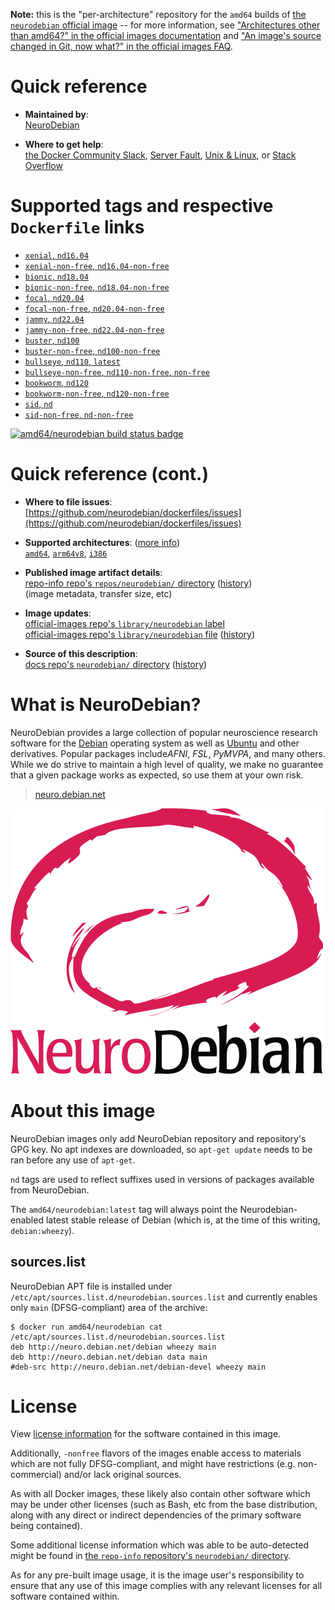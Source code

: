 <!--

********************************************************************************

WARNING:

    DO NOT EDIT "neurodebian/README.md"

    IT IS AUTO-GENERATED

    (from the other files in "neurodebian/" combined with a set of templates)

********************************************************************************

-->

**Note:** this is the "per-architecture" repository for the `amd64` builds of [the `neurodebian` official image](https://hub.docker.com/_/neurodebian) -- for more information, see ["Architectures other than amd64?" in the official images documentation](https://github.com/docker-library/official-images#architectures-other-than-amd64) and ["An image's source changed in Git, now what?" in the official images FAQ](https://github.com/docker-library/faq#an-images-source-changed-in-git-now-what).

# Quick reference

-	**Maintained by**:  
	[NeuroDebian](https://github.com/neurodebian/dockerfiles)

-	**Where to get help**:  
	[the Docker Community Slack](https://dockr.ly/slack), [Server Fault](https://serverfault.com/help/on-topic), [Unix & Linux](https://unix.stackexchange.com/help/on-topic), or [Stack Overflow](https://stackoverflow.com/help/on-topic)

# Supported tags and respective `Dockerfile` links

-	[`xenial`, `nd16.04`](https://github.com/neurodebian/dockerfiles/blob/53a254d17e6c1c21787ed44b6e848c1af46ea9be/dockerfiles/xenial/Dockerfile)
-	[`xenial-non-free`, `nd16.04-non-free`](https://github.com/neurodebian/dockerfiles/blob/53a254d17e6c1c21787ed44b6e848c1af46ea9be/dockerfiles/xenial-non-free/Dockerfile)
-	[`bionic`, `nd18.04`](https://github.com/neurodebian/dockerfiles/blob/53a254d17e6c1c21787ed44b6e848c1af46ea9be/dockerfiles/bionic/Dockerfile)
-	[`bionic-non-free`, `nd18.04-non-free`](https://github.com/neurodebian/dockerfiles/blob/53a254d17e6c1c21787ed44b6e848c1af46ea9be/dockerfiles/bionic-non-free/Dockerfile)
-	[`focal`, `nd20.04`](https://github.com/neurodebian/dockerfiles/blob/53a254d17e6c1c21787ed44b6e848c1af46ea9be/dockerfiles/focal/Dockerfile)
-	[`focal-non-free`, `nd20.04-non-free`](https://github.com/neurodebian/dockerfiles/blob/53a254d17e6c1c21787ed44b6e848c1af46ea9be/dockerfiles/focal-non-free/Dockerfile)
-	[`jammy`, `nd22.04`](https://github.com/neurodebian/dockerfiles/blob/53a254d17e6c1c21787ed44b6e848c1af46ea9be/dockerfiles/jammy/Dockerfile)
-	[`jammy-non-free`, `nd22.04-non-free`](https://github.com/neurodebian/dockerfiles/blob/53a254d17e6c1c21787ed44b6e848c1af46ea9be/dockerfiles/jammy-non-free/Dockerfile)
-	[`buster`, `nd100`](https://github.com/neurodebian/dockerfiles/blob/53a254d17e6c1c21787ed44b6e848c1af46ea9be/dockerfiles/buster/Dockerfile)
-	[`buster-non-free`, `nd100-non-free`](https://github.com/neurodebian/dockerfiles/blob/53a254d17e6c1c21787ed44b6e848c1af46ea9be/dockerfiles/buster-non-free/Dockerfile)
-	[`bullseye`, `nd110`, `latest`](https://github.com/neurodebian/dockerfiles/blob/53a254d17e6c1c21787ed44b6e848c1af46ea9be/dockerfiles/bullseye/Dockerfile)
-	[`bullseye-non-free`, `nd110-non-free`, `non-free`](https://github.com/neurodebian/dockerfiles/blob/53a254d17e6c1c21787ed44b6e848c1af46ea9be/dockerfiles/bullseye-non-free/Dockerfile)
-	[`bookworm`, `nd120`](https://github.com/neurodebian/dockerfiles/blob/53a254d17e6c1c21787ed44b6e848c1af46ea9be/dockerfiles/bookworm/Dockerfile)
-	[`bookworm-non-free`, `nd120-non-free`](https://github.com/neurodebian/dockerfiles/blob/53a254d17e6c1c21787ed44b6e848c1af46ea9be/dockerfiles/bookworm-non-free/Dockerfile)
-	[`sid`, `nd`](https://github.com/neurodebian/dockerfiles/blob/53a254d17e6c1c21787ed44b6e848c1af46ea9be/dockerfiles/sid/Dockerfile)
-	[`sid-non-free`, `nd-non-free`](https://github.com/neurodebian/dockerfiles/blob/53a254d17e6c1c21787ed44b6e848c1af46ea9be/dockerfiles/sid-non-free/Dockerfile)

[![amd64/neurodebian build status badge](https://img.shields.io/jenkins/s/https/doi-janky.infosiftr.net/job/multiarch/job/amd64/job/neurodebian.svg?label=amd64/neurodebian%20%20build%20job)](https://doi-janky.infosiftr.net/job/multiarch/job/amd64/job/neurodebian/)

# Quick reference (cont.)

-	**Where to file issues**:  
	[https://github.com/neurodebian/dockerfiles/issues](https://github.com/neurodebian/dockerfiles/issues)

-	**Supported architectures**: ([more info](https://github.com/docker-library/official-images#architectures-other-than-amd64))  
	[`amd64`](https://hub.docker.com/r/amd64/neurodebian/), [`arm64v8`](https://hub.docker.com/r/arm64v8/neurodebian/), [`i386`](https://hub.docker.com/r/i386/neurodebian/)

-	**Published image artifact details**:  
	[repo-info repo's `repos/neurodebian/` directory](https://github.com/docker-library/repo-info/blob/master/repos/neurodebian) ([history](https://github.com/docker-library/repo-info/commits/master/repos/neurodebian))  
	(image metadata, transfer size, etc)

-	**Image updates**:  
	[official-images repo's `library/neurodebian` label](https://github.com/docker-library/official-images/issues?q=label%3Alibrary%2Fneurodebian)  
	[official-images repo's `library/neurodebian` file](https://github.com/docker-library/official-images/blob/master/library/neurodebian) ([history](https://github.com/docker-library/official-images/commits/master/library/neurodebian))

-	**Source of this description**:  
	[docs repo's `neurodebian/` directory](https://github.com/docker-library/docs/tree/master/neurodebian) ([history](https://github.com/docker-library/docs/commits/master/neurodebian))

# What is NeuroDebian?

NeuroDebian provides a large collection of popular neuroscience research software for the [Debian](http://www.debian.org) operating system as well as [Ubuntu](http://www.ubuntu.com) and other derivatives. Popular packages include*AFNI*, *FSL*, *PyMVPA*, and many others. While we do strive to maintain a high level of quality, we make no guarantee that a given package works as expected, so use them at your own risk.

> [neuro.debian.net](http://neuro.debian.net/)

![logo](https://raw.githubusercontent.com/docker-library/docs/90ee9ce81aa27322936d7faf585ffc45b7def890/neurodebian/logo.png)

# About this image

NeuroDebian images only add NeuroDebian repository and repository's GPG key. No apt indexes are downloaded, so `apt-get update` needs to be ran before any use of `apt-get`.

`nd` tags are used to reflect suffixes used in versions of packages available from NeuroDebian.

The `amd64/neurodebian:latest` tag will always point the Neurodebian-enabled latest stable release of Debian (which is, at the time of this writing, `debian:wheezy`).

## sources.list

NeuroDebian APT file is installed under `/etc/apt/sources.list.d/neurodebian.sources.list` and currently enables only `main` (DFSG-compliant) area of the archive:

```console
$ docker run amd64/neurodebian cat /etc/apt/sources.list.d/neurodebian.sources.list
deb http://neuro.debian.net/debian wheezy main
deb http://neuro.debian.net/debian data main
#deb-src http://neuro.debian.net/debian-devel wheezy main
```

# License

View [license information](https://www.debian.org/social_contract#guidelines) for the software contained in this image.

Additionally, `-nonfree` flavors of the images enable access to materials which are not fully DFSG-compliant, and might have restrictions (e.g. non-commercial) and/or lack original sources.

As with all Docker images, these likely also contain other software which may be under other licenses (such as Bash, etc from the base distribution, along with any direct or indirect dependencies of the primary software being contained).

Some additional license information which was able to be auto-detected might be found in [the `repo-info` repository's `neurodebian/` directory](https://github.com/docker-library/repo-info/tree/master/repos/neurodebian).

As for any pre-built image usage, it is the image user's responsibility to ensure that any use of this image complies with any relevant licenses for all software contained within.
